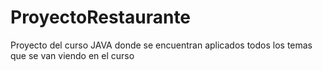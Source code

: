 # ProyectoRestaurante
Proyecto del curso JAVA donde se encuentran aplicados todos los temas que se van viendo en el curso
